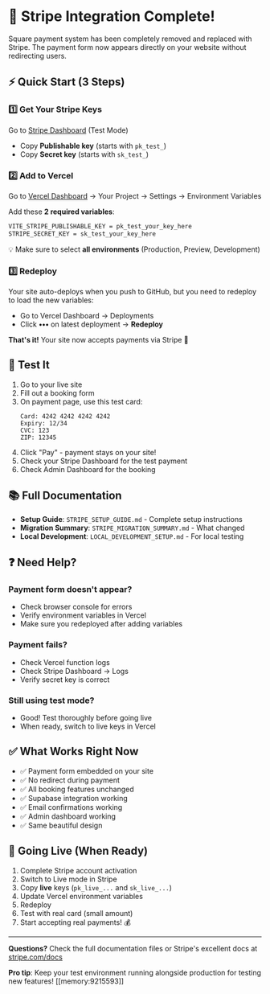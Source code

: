 # 🎉 Stripe Integration Complete!

Square payment system has been completely removed and replaced with Stripe. The payment form now appears directly on your website without redirecting users.

## ⚡ Quick Start (3 Steps)

### 1️⃣ Get Your Stripe Keys

Go to [Stripe Dashboard](https://dashboard.stripe.com/test/apikeys) (Test Mode)

- Copy **Publishable key** (starts with `pk_test_`)
- Copy **Secret key** (starts with `sk_test_`)

### 2️⃣ Add to Vercel

Go to [Vercel Dashboard](https://vercel.com) → Your Project → Settings → Environment Variables

Add these **2 required variables**:

```bash
VITE_STRIPE_PUBLISHABLE_KEY = pk_test_your_key_here
STRIPE_SECRET_KEY = sk_test_your_key_here
```

💡 Make sure to select **all environments** (Production, Preview, Development)

### 3️⃣ Redeploy

Your site auto-deploys when you push to GitHub, but you need to redeploy to load the new variables:

- Go to Vercel Dashboard → Deployments
- Click **•••** on latest deployment → **Redeploy**

**That's it!** Your site now accepts payments via Stripe 🎊

## 🧪 Test It

1. Go to your live site
2. Fill out a booking form
3. On payment page, use this test card:
   ```
   Card: 4242 4242 4242 4242
   Expiry: 12/34
   CVC: 123
   ZIP: 12345
   ```
4. Click "Pay" - payment stays on your site!
5. Check your Stripe Dashboard for the test payment
6. Check Admin Dashboard for the booking

## 📚 Full Documentation

- **Setup Guide**: `STRIPE_SETUP_GUIDE.md` - Complete setup instructions
- **Migration Summary**: `STRIPE_MIGRATION_SUMMARY.md` - What changed
- **Local Development**: `LOCAL_DEVELOPMENT_SETUP.md` - For local testing

## ❓ Need Help?

### Payment form doesn't appear?

- Check browser console for errors
- Verify environment variables in Vercel
- Make sure you redeployed after adding variables

### Payment fails?

- Check Vercel function logs
- Check Stripe Dashboard → Logs
- Verify secret key is correct

### Still using test mode?

- Good! Test thoroughly before going live
- When ready, switch to live keys in Vercel

## ✅ What Works Right Now

- ✅ Payment form embedded on your site
- ✅ No redirect during payment
- ✅ All booking features unchanged
- ✅ Supabase integration working
- ✅ Email confirmations working
- ✅ Admin dashboard working
- ✅ Same beautiful design

## 🚀 Going Live (When Ready)

1. Complete Stripe account activation
2. Switch to Live mode in Stripe
3. Copy **live** keys (`pk_live_...` and `sk_live_...`)
4. Update Vercel environment variables
5. Redeploy
6. Test with real card (small amount)
7. Start accepting real payments! 💰

---

**Questions?** Check the full documentation files or Stripe's excellent docs at [stripe.com/docs](https://stripe.com/docs)

**Pro tip**: Keep your test environment running alongside production for testing new features! [[memory:9215593]]
